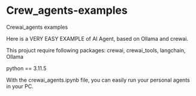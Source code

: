 # Crew_agents-examples
Crewai_agents examples 

Here is a VERY EASY EXAMPLE of AI Agent, based on Ollama and crewai.

This projuct require following packages:
crewai,
crewai_tools,
langchain,
Ollama

python == 3.11.5

With the crewai_agents.ipynb file, you can easily run your personal agents in your PC.
